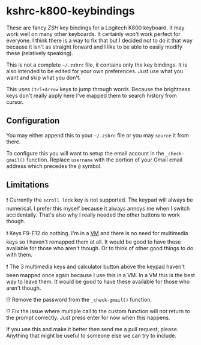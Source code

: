 kshrc-k800-keybindings
======================

These are fancy *ZSH* key bindings for a Logitech K800 keyboard. It may work well on many other keyboards. It certainly won't work perfect for everyone. I think there is a way to fix that but I decided not to do it that way because it isn't as straight forward and I like to be able to easily modify these (relatively speaking).


This is not a complete `~/.zshrc` file, it contains only the key bindings. It is also intended to be edited for your own preferences. Just use what you want and skip what you don't.

This uses `Ctrl+Arrow` keys to jump through words. Because the brightness keys don't really apply here I've mapped them to search history from cursor.


## Configuration ##

You may either append this to your `~/.zshrc` file or you may `source` it from there.

To configure this you will want to setup the email account in the `_check-gmail()` function. Replace `username` with the portion of your Gmail email address which precedes the `@` symbol. 


## Limitations ##

:heavy_exclamation_mark: Currently the `scroll lock` key is not supported. The keypad will always be numerical. I prefer this myself because it always annoys me when I switch accidentally. That's also why I really needed the other buttons to work though.

:heavy_exclamation_mark: Keys F9-F12 do nothing. I'm in a [VM](http://en.wikipedia.org/wiki/Virtual_machine "VM") and there is no need for multimedia keys so I haven't remapped them at all. It would be good to have these available for those who aren't though. Or to think of other good things to do with them.

:heavy_exclamation_mark: The 3 multimedia keys and calculator button above the keypad haven't been mapped once again because I use this in a VM. In a VM this is the best way to leave them. It would be good to have these available for those who aren't though.

:interrobang: Remove the password from the `_check-gmail()` function.

:interrobang: Fix the issue where multiple call to the custom function will not return to the prompt correctly. Just press enter for now when this happens.


If you use this and make it better then send me a pull request, please. Anything that might be useful to someone else we can try to include. 

